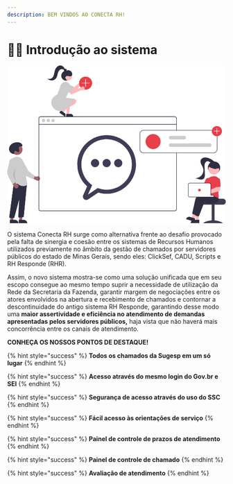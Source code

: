 ```yaml
---
description: BEM VINDOS AO CONECTA RH!
---
```


# 🙋‍♀️ Introdução ao sistema

![](<.gitbook/assets/image (20).png>)

O sistema Conecta RH surge como alternativa frente ao desafio provocado pela falta de sinergia e coesão entre os sistemas de Recursos Humanos utilizados previamente no âmbito da gestão de chamados por servidores públicos do estado de Minas Gerais, sendo eles:  ClickSef, CADU, Scripts e RH Responde (RHR).

Assim, o novo sistema mostra-se como uma solução unificada que em seu escopo consegue ao mesmo tempo suprir a necessidade de utilização da Rede da Secretaria da Fazenda, garantir margem de negociações entre os atores envolvidos na abertura e recebimento de chamados e contornar a descontinuidade do antigo sistema RH Responde, garantindo desse modo uma **maior assertividade e eficiência no atendimento de demandas apresentadas pelos servidores públicos,** haja vista que não haverá mais concorrência entre os canais de atendimento.



**CONHEÇA OS NOSSOS PONTOS DE DESTAQUE!**

{% hint style="success" %}
**Todos os chamados da Sugesp em um só lugar**
{% endhint %}

{% hint style="success" %}
**Acesso através do mesmo login do Gov.br e SEI**
{% endhint %}

{% hint style="success" %}
**Segurança de acesso através do uso do SSC**
{% endhint %}

{% hint style="success" %}
**Fácil acesso às orientações de serviço**
{% endhint %}

{% hint style="success" %}
**Painel de controle de prazos de atendimento**
{% endhint %}

{% hint style="success" %}
**Painel de controle de chamado**
{% endhint %}

{% hint style="success" %}
**Avaliação de atendimento**
{% endhint %}

